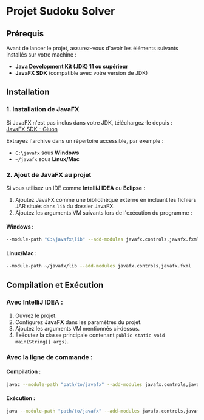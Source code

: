 # Projet Sudoku Solver

## Prérequis

Avant de lancer le projet, assurez-vous d'avoir les éléments suivants installés sur votre machine :

- **Java Development Kit (JDK) 11 ou supérieur**
- **JavaFX SDK** (compatible avec votre version de JDK)

## Installation

### 1. Installation de JavaFX

Si JavaFX n'est pas inclus dans votre JDK, téléchargez-le depuis :  
[JavaFX SDK - Gluon](https://gluonhq.com/products/javafx/)

Extrayez l'archive dans un répertoire accessible, par exemple :

- `C:\javafx` sous **Windows**
- `~/javafx` sous **Linux/Mac**

### 2. Ajout de JavaFX au projet

Si vous utilisez un IDE comme **IntelliJ IDEA** ou **Eclipse** :

1. Ajoutez JavaFX comme une bibliothèque externe en incluant les fichiers JAR situés dans `lib` du dossier JavaFX.
2. Ajoutez les arguments VM suivants lors de l'exécution du programme :

#### Windows :

```sh
--module-path "C:\javafx\lib" --add-modules javafx.controls,javafx.fxml
```

#### Linux/Mac :

```sh
--module-path ~/javafx/lib --add-modules javafx.controls,javafx.fxml
```

## Compilation et Exécution

### Avec IntelliJ IDEA :

1. Ouvrez le projet.
2. Configurez **JavaFX** dans les paramètres du projet.
3. Ajoutez les arguments VM mentionnés ci-dessus.
4. Exécutez la classe principale contenant `public static void main(String[] args)`.

### Avec la ligne de commande :

#### Compilation :

```sh
javac --module-path "path/to/javafx" --add-modules javafx.controls,javafx.fxml -d out $(find src -name "*.java")
```

#### Exécution :

```sh
java --module-path "path/to/javafx" --add-modules javafx.controls,javafx.fxml -cp out Main
```
